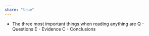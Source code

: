 ```yaml
---
share: "true"
---
```



- The three most important things when reading anything are 
  Q - Questions
  E - Evidence
  C - Conclusions